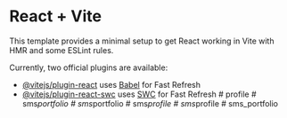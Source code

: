 # React + Vite

This template provides a minimal setup to get React working in Vite with HMR and some ESLint rules.

Currently, two official plugins are available:

- [@vitejs/plugin-react](https://github.com/vitejs/vite-plugin-react/blob/main/packages/plugin-react/README.md) uses [Babel](https://babeljs.io/) for Fast Refresh
- [@vitejs/plugin-react-swc](https://github.com/vitejs/vite-plugin-react-swc) uses [SWC](https://swc.rs/) for Fast Refresh
#   p r o f i l e  
 #   s m s _ p o r t f o l i o  
 #   s m s _ p o r t f o l i o  
 #   s m s _ p r o f i l e  
 #   s m s _ p r o f i l e  
 #   s m s _ p o r t f o l i o  
 